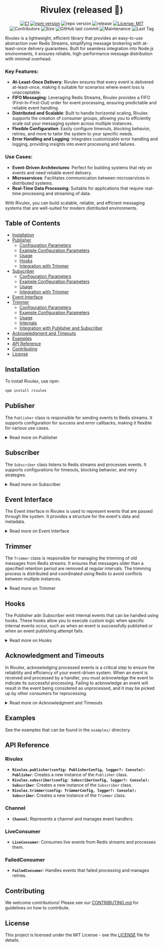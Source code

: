 
<div align="center">
  <h1>Rivulex (released 🎉)</h1>
  
[![CI](https://github.com/raw-leak/rivulex/actions/workflows/pipeline.yaml/badge.svg)](https://github.com/raw-leak/rivulex/actions/workflows/pipeline.yaml)
[![npm version](https://img.shields.io/npm/v/rivulex.svg?label=npm)](https://www.npmjs.com/package/rivulex)
![repo version](https://img.shields.io/badge/dynamic/json?url=https%3A%2F%2Fraw.githubusercontent.com%2Fraw-leak%2Frivulex%2Fmain%2Fpackage.json&query=%24.version&label=repository)
![release](https://img.shields.io/github/v/release/raw-leak/rivulex)
[![License: MIT](https://img.shields.io/badge/License-MIT-yellow.svg)](https://opensource.org/licenses/MIT)
![Contributors](https://img.shields.io/github/contributors/raw-leak/rivulex)
![Size](https://img.shields.io/github/repo-size/raw-leak/rivulex)
![GitHub last commit](https://img.shields.io/github/last-commit/raw-leak/rivulex)
![Maintenance](https://img.shields.io/maintenance/yes/2024)
![Last Tag](https://img.shields.io/github/v/tag/raw-leak/rivulex?label=Last%20Tag)

</div>

Rivulex is a lightweight, efficient library that provides an easy-to-use abstraction over Redis Streams, simplifying message brokering with at-least-once delivery guarantees. Built for seamless integration into Node.js environments, it ensures reliable, high-performance message distribution with minimal overhead.

### Key Features:
- **At-Least-Once Delivery**: Rivulex ensures that every event is delivered at-least-once, making it suitable for scenarios where event loss is unacceptable.
- **FIFO Messaging**: Leveraging Redis Streams, Rivulex provides a FIFO (First-In-First-Out) order for event processing, ensuring predictable and reliable event handling.
- **Distributed and Scalable**: Built to handle horizontal scaling, Rivulex supports the creation of consumer groups, allowing you to efficiently scale out your messaging system across multiple instances.
- **Flexible Configuration**: Easily configure timeouts, blocking behavior, retries, and more to tailor the system to your specific needs.
- **Error Handling and Logging**: Integrates customizable error handling and logging, providing insights into event processing and failures.

### Use Cases:
- **Event-Driven Architectures**: Perfect for building systems that rely on events and need reliable event delivery.
- **Microservices**: Facilitates communication between microservices in distributed systems.
- **Real-Time Data Processing**: Suitable for applications that require real-time processing and streaming of data.

With Rivulex, you can build scalable, reliable, and efficient messaging systems that are well-suited for modern distributed environments.

## Table of Contents

- [Installation](#installation)
- [Publisher](#publisher)
  - [Configuration Parameters](#configuration-parameters)
  - [Example Configuration Parameters](#example-configuration-parameters)
  - [Usage](#usage)
  - [Hooks](#hooks)
  - [Integration with Trimmer](#integration-with-trimmer)
- [Subscriber](#subscriber)
  - [Configuration Parameters](#configuration-parameters-1)
  - [Example Configuration Parameters](#example-configuration-parameters-1)
  - [Usage](#usage-1)
  - [Integration with Trimmer](#integration-with-trimmer-1)
- [Event Interface](#event-interface)
- [Trimmer](#trimmer)
  - [Configuration Parameters](#configuration-parameters-2)
  - [Example Configuration Parameters](#example-configuration-parameters-2)
  - [Usage](#usage-2)
  - [Internals](#internals)
  - [Integration with Publisher and Subscriber](#integration-with-publisher-and-subscriber)
- [Acknowledgment and Timeouts](#acknowledgment-and-timeouts)
- [Examples](#examples)
- [API Reference](#api-reference)
- [Contributing](#contributing)
- [License](#license)

## Installation
To install Rivulex, use npm:

```bash
npm install rivulex
```

## Publisher

The `Publisher` class is responsible for sending events to Redis streams. It supports configuration for success and error callbacks, making it flexible for various use cases.

<details>
<summary>Read more on Publisher</summary>

### Configuration Parameters

When creating a `Publisher` instance, you need to provide a configuration object with the following parameters:

| **Parameter**                  | **Description**                                                                         | **Required** | **Default Value**                          |
|--------------------------------|-----------------------------------------------------------------------------------------|--------------|--------------------------------------------|
| `defaultStream`                | The Redis stream channel to publish events to.                                          | Yes          | -                                          |
| `group`                        | The consumer group to associate with the events.                                        | Yes          | -                                          |
| `customPublishSucceededLog`    | Callback to customize log message to invoked when a message is successfully published.  | No           | Uses default callback if not provided.     |
| `customPublishFailedLog`       | Callback to customize log message invoked when publishing fails.                        | No           | Uses default callback if not provided.     |

### Example Configuration Parameters

```ts
const publisherConfig: PublisherConfig = {
    channel: 'my-channel',
    group: 'my-group',
    customPublishSucceededLog: (id: string, data: NewEvent) => `Message published successfully: ${data.id}`,
    customPublishFailedLog: (data: NewEvent, error: Error) => `Failed to publish message: ${data.error}`
};
```

### Usage

```typescript
import { Rivulex } from 'rivulex';

const config = {
    defaultStream: 'users',
    group: 'api-users',
};

const publisher = Rivulex.publisher(config);

// example: publishing a single event to a default stream
const eventId = await publisher.publish('user_created', { id: '123', email: 'user@email.com' }, { requestId: '123' });

// example: publishing a single event to a specific stream
const eventId = await publisher.publish('specific_stream', 'user_created', { id: '123', email: 'user@email.com' }, { requestId: '123' });

// example: publishing multiple events
const res = await publisher.publishBatch([
    // sending to a specific stream
    { stream: 'specific_stream', action: 'user_created', payload: { id: '1', email: 'user1@email.com' }, headers: { traceId: '111' } },

    // sending to a default stream
    { action: 'user_created', payload: { id: '2', email: 'user2@email.com' }, headers: { traceId: '222' } },

    // sending to a default stream
    { action: 'user_created', payload: { id: '3', email: 'user3@email.com' }, headers: { traceId: '333' } },
])
```

</details>

## Subscriber

The `Subscriber` class listens to Redis streams and processes events. It supports configurations for timeouts, blocking behavior, and retry strategies.

<details>
<summary>Read more on Subscriber</summary>

### Configuration Parameters

When creating a Subscriber instance, you need to provide a configuration object with the following parameters:

| **Parameter**           |                           **Description**                                                                       | **Required** | **Default Value**                      | **Minimum Value** | **Maximum Value** |
|-------------------------|-----------------------------------------------------------------------------------------------------------------|--------------|----------------------------------------|-------------------|-------------------|
| `clientId`              | The unique identifier for the subscriber. If not provided, a default value is generated.                         | No           | `rivulex:{group}:sub:{Date.now()}`     | -                 | -                 |
| `group`                 | The group name for the subscriber. Subscribers with the same group name share the workload.                     | Yes          | -                                      | -                 | -                 |
| `ackTimeout`            | The maximum time (in milliseconds) to wait for an event before retrying.                                        | No           | `30_000`ms                             | `1_000`ms         | -                 |
| `processTimeout`        | The maximum time (in milliseconds) allowed for the handler to process each event.                               | No           | `200`ms                                | `20`ms            | -                 |
| `processConcurrency`    | The maximum number of events to process concurrently at a time.                                                 | No           | `100`                                  | `1`               | -                 |
| `fetchBatchSize`        | The maximum number of events fetched in each request from Redis Stream.                                         | No           | `100`                                  | `1`               | -                 |
| `blockTime`             | The time (in milliseconds) that the subscriber blocks while waiting for new events.                             | No           | `30_000`ms                             | `1_000`ms         | -                 |
| `retries`               | The number of times the subscriber will attempt to process an event before sending it to the dead letter queue. | No           | `3`                                    | `1`               | -                 |
| `customEventConfirmedLog`| Callback to customize log message invoked when event is confirmed.                                               | No           | Uses default callback if not provided. | -                 | -                 |
| `customEventRejectedLog`| Callback to customize log message invoked when event is rejected.                                               | No           | Uses default callback if not provided. | -                 | -                 |
| `customEventTimeoutLog` | Callback to customize log message invoked when event is timeout.                                                | No           | Uses default callback if not provided. | -                 | -                 |
| `customEventFailedLog`  | Callback to customize log message invoked when event has failed.                                                | No           | Uses default callback if not provided. | -                 | -                 |

### Example Configuration Parameters

```ts
const subscriberConfig: SubscriberConfig = {
    clientId: 'my-subscriber-id',
    group: 'my-group',
    ackTimeout: 5000, // 5 seconds
    fetchBatchSize: 100,
    blockTime: 15000, // 15 seconds
    retries: 5,
    customEventConfirmedLog: (id: string, data: NewEvent) => `Event has been confirmed: ${data.id}`,
    customEventRejectedLog: (data: NewEvent, error: Error) => `Event has been sent to the dead-letter stream: ${data.id} ${data.error}`
    customEventTimeoutLog: (data: NewEvent, error: Error) => `Event has timedout: ${data.id} ${data.error}`
    customEventFailedLog: (data: NewEvent, error: Error) => `Event has failed: ${data.id} ${data.error}`
};
```

### Usage

```typescript
const config = {
    group: 'my-group',
    ackTimeout: 60000,
    fetchBatchSize: 20,
    blockTime: 2000,
    retries: 3
};

const subscriber = Rivulex.subscriber(config);

// register a channel subscribed to a specific Redis Stream
const userChannel = subscriber.stream('users')

// register handlers for multiple actions
userChannel
    .action('user_created', (event: Event<UserCreatedPayload, CustomHeaders>) => {
        // process
        await event.ack();
    })
    .action('user_deleted', (event: Event<UserDeletedPayload, CustomHeaders>) => {
        // process
        await event.ack();
    });

// you can also register directly handlers for stream and action
subscriber.streamAction('users','user_suspended', (event: Event<UserSuspendedPayload, CustomHeaders>) => {
    // process
    await event.ack();
})

// register another channel subscribed to a specific Redis Stream
subscriber.stream('another-channel')
    .action('another_action', (event: Event<AnotherPayload, CustomHeaders>) => {
        // process
        await event.ack();
    });

// start listening for events
await subscriber.listen()

// stop listening for events
await subscriber.stop()
```

</details>

## Event Interface

The Event interface in Rivulex is used to represent events that are passed through the system. It provides a structure for the event's data and metadata.

<details>
<summary>Read more on Event Interface</summary>

### Interface Definition
```ts
export interface Event<P = any, H = any> {
    id: string;
    action: string;
    stream: string;
    attempt: number;
    headers: Headers<H>;
    payload: P;
}
```
### Properties

- `id: string`: A unique identifier for the event. Think of it as an ID badge for tracking the event.

- `action: string`: Describes what should be done with the event. This could be something like "order_created" or` "email_sent".

- `stream: string`: The stream where the event was published. This helps in organizing and routing events.

- `attempt: number`: The number of times the event has been tried. Useful for retrying or tracking the event’s processing.

- `headers: Headers<H>`: Extra information about the event. For example, it could include metadata like the event's source or priority. You can customize what these headers contain.

- `payload: P`: The main data of the event. This is what the event is carrying. For example, if the event is about a new order, the payload might include order details.

</details>

## Trimmer

The `Trimmer` class is responsible for managing the trimming of old messages from Redis streams. It ensures that messages older than a specified retention period are removed at regular intervals. The trimming process is distributed and coordinated using Redis to avoid conflicts between multiple instances.

<details>
<summary>Read more on Trimmer</summary>

### Configuration Parameters

When creating a `Trimmer` instance, you need to provide a configuration object with the following parameters:

| **Parameter**       | **Description**                                                                               | **Required** | **Default Value**                            | **Minimum Value** | **Maximum Value** |
|---------------------|-----------------------------------------------------------------------------------------------|--------------|----------------------------------------------|-------------------|-------------------|
| `streams`           | The list of Redis streams to trim.                                                            | Yes          | -                                            | -                 | -                 |
| `group`             | The consumer group associated with the trimming operations.                                   | Yes          | -                                            | -                 | -                 |
| `clientId`          | The unique identifier for the trimmer instance. If not provided, a default value is generated. | No           | `rivulex:{group}:trimmer:{Date.now()}`       | -                 | -                 |
| `intervalTime`      | The interval time (in milliseconds) between trim operations.                                  | No           | `172_800_000` ms (48 hours)                  | `10_000` ms       | -                 |
| `retentionPeriod`   | The retention period (in milliseconds) for messages in the stream.                            | No           | `172_800_000` ms (48 hours)                  | `10_000` ms       | -                 |

### Example Configuration Parameters

```typescript
const trimmerConfig: TrimmerConfig = {
    channels: ['my-channel'],
    group: 'my-group',
    intervalTime: 86400000, // 24 hours
    retentionPeriod: 2592000000, // 30 days
};
```

### Usage

```typescript
import { CustomLogger } from '<custom-logger>';
import { Rivulex } from 'rivulex';

const config = {
    redis: { host: 'localhost', port: 6379 },
    streams: ['users', 'orders'],
    group: 'api-group',
    intervalTime: 43200000, // 12 hours
    retentionPeriod: 604800000, // 7 days
};

const customLogger = new CustomLogger('Trimmer');

const trimmer = Rivulex.trimmer(config, customLogger);

// Start the trimming process
await trimmer.start();

// Stop the trimming process
trimmer.stop();
```

In this example, the `Trimmer` class is initialized with a configuration object that specifies the channels to trim, the consumer group, the interval time between trim operations, and the retention period for messages. The `start` method initiates the trimming process, and the `stop` method halts it.

### Internals
The Trimmer class implements several internal mechanisms to manage and optimize the trimming process:

- **Distributed Coordination**: The trimming process is designed to be distributed and coordinated using Redis. This ensures that multiple instances of the Trimmer can operate without conflicting with each other.

- **Randomized Interval**: Instead of trimming at a fixed interval, the Trimmer generates a random interval within ±30 seconds of the configured interval time. This helps to avoid multiple instances attempting to trim at the exact same time, reducing the likelihood of conflicts. Although the probability of conflict is very low, this approach minimizes it further, and any potential conflicts have negligible impact.

- **Initial Delay**: When the Trimmer starts, it introduces an initial delay between 1 and 10 seconds. This staggered start helps prevent multiple instances that start simultaneously from all attempting to trim immediately, further reducing the likelihood of conflicts.


### Integration with Publisher and Subscriber
The Trimmer can be integrated directly with the Publisher and Subscriber classes, allowing you to manage the trimming of old messages as part of your event publishing or subscribing process.

#### Publisher Integration
You can configure the Trimmer to be initiated with the Publisher. This ensures that old messages are automatically trimmed while publishing events.

Example:
```js
import { Rivulex } from 'rivulex';

const publisherConfig = {
    // ...
    trimmer: {
        streams: ['users'],
        group: 'api-group',
        intervalTime: 86400000, // 24 hours
        retentionPeriod: 604800000, // 7 days
    }
};

const publisher = Rivulex.publisher(publisherConfig);
```

In this example, the `Trimmer` is configured as part of the `Publisher` configuration. When the Publisher starts, it also starts the trimming process for the specified channels.

#### Subscriber Integration
Similarly, you can configure the Trimmer to be initiated with the Subscriber. This ensures that old messages are automatically trimmed while subscribing to events.

Example:
```js
import { Rivulex } from 'rivulex';

const subscriberConfig = {
    // ...
    trimmer: {
        streams: ['users'],
        group: 'api-group',
        intervalTime: 43200000, // 12 hours
        retentionPeriod: 604800000, // 7 days
    }
};

const subscriber = Rivulex.subscriber(subscriberConfig);

// ...

await subscriber.listen();
```
In this example, the `Trimmer` is configured as part of the `Subscriber` configuration. When the Subscriber starts, it also starts the trimming process for the specified channels.

</details>

## Hooks

The Publisher adn Subscriber emit internal events that can be handled using hooks. These hooks allow you to execute custom logic when specific internal events occur, such as when an event is successfully published or when an event publishing attempt fails.

<details>
<summary>Read more on Hooks</summary>

### Publisher Hooks

- `published`: Triggered when an event is successfully published. 
- `failed`: Triggered when an event publishing attempt fails.

#### Publisher Hook Data Types
- `PublishedHookPayload<P, H>`: The data received by the hook for the `published` hook.
    - `id: string`: The unique identifier of the successfully published event.
    - `event: NewEvent<P, H>`: The event details including stream, group, action, payload, and headers.
- `FailedHookPayload<P, H>`: The data received by the hook for the `failed` hook.
    - `event: NewEvent<P, H>`: The event details that were attempted to be published, including stream, group, action, payload, and headers.
    - `error: Error`: The error that caused the publishing attempt to fail.

### Subscriber Hooks

- `confirmed`: Triggered when an event is successfully confirmed.
- `failed`: Triggered when an event fails during the processing.
- `rejected`: Triggered when an event is sent to the dead-letter queue due to <> of allowed attempts.
- `timeout`: Triggered when an event takes more to process that the established time.

#### Subscriber Hook Data Types
- `ConfirmedHookPayload<P, H>`: The data received by the hook for the `published` hook.
    - `event: Event<P, H>`: The event details including id, stream, group, action, payload, and headers.
- `ErrorHookPayload<P, H>`: The data received by the hook for the `failed`, `rejected`, and `timeout` hooks.
    - `event: Event<P, H>`: The event details including id, stream, group, action, payload, and headers.
    - `error?: Error`: The error that caused the publishing attempt to fail.

### Example
```js
import { Rivulex } from 'rivulex';

const config = {
    defaultStream: 'users',
    group: 'api-users',
};

const publisher = Rivulex.publisher(config);

// Handling the 'published' hook
publisher.on('published', (id, event) => {
    console.log(`Event Published - ID: ${id}, Action: ${event.action}`);
});

// Handling the 'failed' hook
publisher.on('failed', (event, error) => {
    console.error(`Event Publish Failed - Action: ${event.action}, Error: ${error.message}`);
});
```
</details>

## Acknowledgment and Timeouts
In Rivulex, acknowledging processed events is a critical step to ensure the reliability and efficiency of your event-driven system. When an event is received and processed by a handler, you must acknowledge the event to indicate its successful processing. Failing to acknowledge an event will result in the event being considered as unprocessed, and it may be picked up by other consumers for reprocessing.

<details>
<summary>Read more on Acknowledgment and Timeouts</summary>

### How Acknowledgment Works
Each event handler is provided with an ack function, which you must call after successfully processing the event. This function notifies the system that the event has been handled and can be safely removed from the stream.

```typescript
@Action('user_created')
async handleUserCreated(@EventAck() ack: () => void) {
    // Process the event
    // ...

    // Acknowledge the event
    await ack(); // or await event.ack()
}
```

### Handling Timeouts
Each transport layer has a specified `timeout` period within which it must process the event. Immediately after an event is received by a consumer, it remains in the stream. To prevent other consumers from processing the event again, Rivulex sets a timeout, a period of time during which it prevents all consumers from receiving and processing the event. The default visibility timeout for an event is 30 seconds. The minimum is 1 second.

![Diagram](images/event-life-cycle.png)

### Best Practices for Setting Timeouts
To avoid processing the same event multiple times and to ensure efficient event handling, it's essential to set appropriate timeout periods. Here are some best practices for setting timeouts:

1. **Estimate Processing Time**: Consider the average time required to process an event. The timeout should be set to a value slightly higher than this estimate to account for occasional delays.
2. **Avoid Short Timeouts**: Setting the timeout too short may result in events timing out frequently, causing unnecessary reprocessing and potential duplicate handling. Ensure that the timeout is long enough to cover the worst-case processing time.
3. **Use Consistent Timeout Values**: For similar types of events, use consistent timeout values to simplify configuration and monitoring.
4. **Monitor and Adjust**: Continuously monitor the processing times and adjust the timeout values as necessary. Use metrics and logs to identify patterns and make informed adjustments.

### Recommended Timeout Settings

Based on industry best practices, such as those from AWS SQS, a general recommendation is to set the visibility timeout to at least twice the average processing time. For example, if the average processing time for an event is 5 seconds, set the visibility timeout to at least 10 seconds. This provides a buffer to handle occasional delays and reduces the likelihood of events timing out unnecessarily.

</details>

## Examples

See the examples that can be found in the `examples/` directory.

## API Reference

### Rivulex
- **`Rivulex.publisher(config: PublisherConfig, logger?: Console): Publisher`**: Creates a new instance of the `Publisher` class.
- **`Rivulex.subscriber(config: SubscriberConfig, logger?: Console): Subscriber`**: Creates a new instance of the `Subscriber` class.
- **`Rivulex.trimmer(config: TrimmerConfig, logger?: Console): Subscriber`**: Creates a new instance of the `Trimmer` class.

### Channel
- **`Channel`**: Represents a channel and manages event handlers.

### LiveConsumer
- **`LiveConsumer`**: Consumes live events from Redis streams and processes them.

### FailedConsumer
- **`FailedConsumer`**: Handles events that failed processing and manages retries.

## Contributing

We welcome contributions! Please see our [CONTRIBUTING.md](CONTRIBUTING.md) for guidelines on how to contribute.

## License

This project is licensed under the MIT License - see the [LICENSE](LICENSE) file for details.